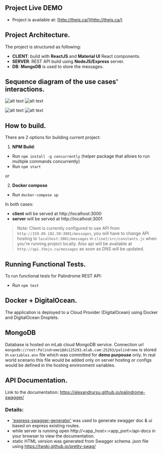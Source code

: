 ## Project Live DEMO
- Project is available at: [http://thejs.ca/](http://thejs.ca/)

## Project Architecture.
The project is structured as following:
- **CLIENT**: build with **ReactJS** and **Material UI** React components.
- **SERVER**: REST API build using **NodeJS/Express** server.
- **DB**: **MongoDB** is used to store the messages.

## Sequence diagram of the use cases' interactions.
![alt text](https://alexandrursu.github.io/palindrome-swagger/new-sequence.png "Add message diagram")
![alt text](https://alexandrursu.github.io/palindrome-swagger/details-sequence.png "Get details diagram")

![alt text](https://alexandrursu.github.io/palindrome-swagger/list-sequence.png "List messages diagram")
![alt text](https://alexandrursu.github.io/palindrome-swagger/delete-sequence.png "Delete message diagram")

## How to build.
There are 2 options for building current project:
1. **NPM Build**:
- Run `npm install -g concurrently` (helper package that allows to run multiple commands concurrently)
- Run `npm start`

_or_

2. **Docker compose**
- Run `docker-compose up`

In both cases:
- **client** will be served at http://localhost:3000
- **server** will be served at http://localhost:3001

> Note: 
Client is currently configured to use API from `http://159.89.182.50:3001/messages`, you will have to change API hosting to `localhost:3001/messages` in `clinet/src/constants.js` when you're running project locally. 
Also api will be available at `http://api.thejs.ca/messages` as soon as DNS will be updated. 
## Running Functional Tests.
To run functional tests for Palindrome REST API:
- Run `npm test` 

## Docker + DigitalOcean.
The application is deployed to a Cloud Provider (DigitalOcean) using Docker and DigitalOcean Droplets. 

## MongoDB 
Database is hosted on mLab cloud MongoDB service. Connection url `mongodb://root:Palindrome1@ds125293.mlab.com:25293/palindrome` is stored in `variables.env` file which was committed for **demo purpouse** only. 
In real world scenario this file would be added only on server hosting or configs would be defined in the hosting environment variables.  

## API Documentation.
Link to the documentation: https://alexandrursu.github.io/palindrome-swagger/

### Details:
- ['express-swagger-generator'](https://www.npmjs.com/package/express-swagger-generator) was used to generate swagger doc & ui based on express existing routes.
- while server is running open http://<app_host>:<app_port>/api-docs in your browser to view the documentation.
- static HTML version was generated from Swagger schema .json file using https://twskj.github.io/pretty-swag/
